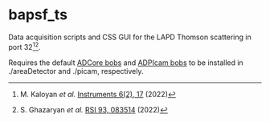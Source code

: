 
# bapsf_ts

Data acquisition scripts and CSS GUI for the LAPD Thomson scattering in port 32[^1][^2].


Requires the default [ADCore bobs](https://github.com/areaDetector/ADCore) and [ADPIcam bobs](https://github.com/areaDetector/ADPICam) to be installed in ./areaDetector and ./picam, respectively.

[^1]: M. Kaloyan _et al._ [Instruments 6(2), 17](https://www.mdpi.com/2410-390X/6/2/17) (2022)
[^2]: S. Ghazaryan _et al._ [RSI 93, 083514](https://pubs.aip.org/aip/rsi/article-abstract/93/8/083514/2843291/Thomson-scattering-on-the-large-plasma-device?redirectedFrom=fulltext) (2022)
